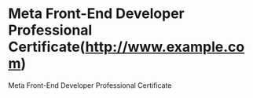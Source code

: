 # Meta Front-End Developer Professional Certificate(http://www.example.com)

Meta Front-End Developer Professional Certificate
